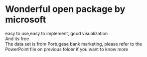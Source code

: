 # Wonderful open package by microsoft  
easy to use,easy to implement, good visualization  
And its free  
The data set is from Portugese bank marketing, please refer to the PowerPoint file on previous folder if you want to know more  
